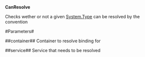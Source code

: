 **CanResolve**

Checks wether or not a given [System.Type](System.Type) can be resolved by the convention

#Parameters#


##container##
Container to resolve binding for

##service##
Service that needs to be resolved
